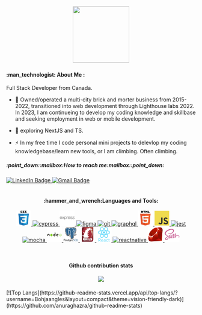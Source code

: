 
<div id="header" align="center">
  <img src="https://media0.giphy.com/media/gjrYDwbjnK8x36xZIO/giphy.gif" width="150" height='150'/>
</div>
<h4>:man_technologist: About Me :</h4>
Full Stack Developer from Canada.

- :telescope: Owned/operated a multi-city brick and morter business from 2015-2022, transitioned into web development through Lighthouse labs 2022. In 2023, I am continueing to develop my coding knowledge and skillbase and seeking employment in web or mobile development.

- :seedling: exploring NextJS and TS.

- :zap: In my free time I code personal mini projects to delevlop my coding knowledgebase/learn new tools, or I am climbing. Often climbing.


<h5>:point_down::mailbox:How to reach me:mailbox::point_down:</h5> 
 <div align="left">
 <a href="https://www.linkedin.com/in/russel-mueller-1aa6b0262/">
     <img src="https://img.shields.io/badge/LinkedIn-blue?style=for-the-badge&logo=linkedin&logoColor=white" alt="LinkedIn Badge" />
   </a> 
  <a href="mailto:bohjaangles@gmail.com">
    <img src="https://img.shields.io/badge/Gmail-D14836?style=for-the-badge&logo=gmail&logoColor=white" alt="Gmail Badge"/>
  </a>
</div>
<br/>
<h4 align="center">:hammer_and_wrench:Languages and Tools:</h4>  
<p align="center"> <a href="https://www.w3schools.com/css/" target="_blank" rel="noreferrer"> <img src="https://raw.githubusercontent.com/devicons/devicon/master/icons/css3/css3-original-wordmark.svg" alt="css3" width="40" height="40"/> </a> <a href="https://www.cypress.io" target="_blank" rel="noreferrer"> <img src="https://raw.githubusercontent.com/simple-icons/simple-icons/6e46ec1fc23b60c8fd0d2f2ff46db82e16dbd75f/icons/cypress.svg" alt="cypress" width="40" height="40"/> </a> <a href="https://expressjs.com" target="_blank" rel="noreferrer"> <img src="https://raw.githubusercontent.com/devicons/devicon/master/icons/express/express-original-wordmark.svg" alt="express" width="40" height="40"/> </a> <a href="https://www.figma.com/" target="_blank" rel="noreferrer"> <img src="https://www.vectorlogo.zone/logos/figma/figma-icon.svg" alt="figma" width="40" height="40"/> </a> <a href="https://git-scm.com/" target="_blank" rel="noreferrer"> <img src="https://www.vectorlogo.zone/logos/git-scm/git-scm-icon.svg" alt="git" width="40" height="40"/> </a> <a href="https://graphql.org" target="_blank" rel="noreferrer"> <img src="https://www.vectorlogo.zone/logos/graphql/graphql-icon.svg" alt="graphql" width="40" height="40"/> </a> <a href="https://www.w3.org/html/" target="_blank" rel="noreferrer"> <img src="https://raw.githubusercontent.com/devicons/devicon/master/icons/html5/html5-original-wordmark.svg" alt="html5" width="40" height="40"/> </a> <a href="https://developer.mozilla.org/en-US/docs/Web/JavaScript" target="_blank" rel="noreferrer"> <img src="https://raw.githubusercontent.com/devicons/devicon/master/icons/javascript/javascript-original.svg" alt="javascript" width="40" height="40"/> </a> <a href="https://jestjs.io" target="_blank" rel="noreferrer"> <img src="https://www.vectorlogo.zone/logos/jestjsio/jestjsio-icon.svg" alt="jest" width="40" height="40"/> </a> <a href="https://mochajs.org" target="_blank" rel="noreferrer"> <img src="https://www.vectorlogo.zone/logos/mochajs/mochajs-icon.svg" alt="mocha" width="40" height="40"/> </a> <a href="https://nodejs.org" target="_blank" rel="noreferrer"> <img src="https://raw.githubusercontent.com/devicons/devicon/master/icons/nodejs/nodejs-original-wordmark.svg" alt="nodejs" width="40" height="40"/> </a> <a href="https://www.postgresql.org" target="_blank" rel="noreferrer"> <img src="https://raw.githubusercontent.com/devicons/devicon/master/icons/postgresql/postgresql-original-wordmark.svg" alt="postgresql" width="40" height="40"/> </a> <a href="https://rubyonrails.org" target="_blank" rel="noreferrer"> <img src="https://raw.githubusercontent.com/devicons/devicon/master/icons/rails/rails-original-wordmark.svg" alt="rails" width="40" height="40"/> </a> <a href="https://reactjs.org/" target="_blank" rel="noreferrer"> <img src="https://raw.githubusercontent.com/devicons/devicon/master/icons/react/react-original-wordmark.svg" alt="react" width="40" height="40"/> </a> <a href="https://reactnative.dev/" target="_blank" rel="noreferrer"> <img src="https://reactnative.dev/img/header_logo.svg" alt="reactnative" width="40" height="40"/> </a> <a href="https://www.ruby-lang.org/en/" target="_blank" rel="noreferrer"> <img src="https://raw.githubusercontent.com/devicons/devicon/master/icons/ruby/ruby-original.svg" alt="ruby" width="40" height="40"/> </a> <a href="https://sass-lang.com" target="_blank" rel="noreferrer"> <img src="https://raw.githubusercontent.com/devicons/devicon/master/icons/sass/sass-original.svg" alt="sass" width="40" height="40"/> </a> </p>

<br />
  
  <div align="center">                                   
  <h4> Github contribution stats </h4>
  <picture >
    <source media="(prefers-color-scheme: dark)" srcset="https://streak-stats.demolab.com?user=Bohjaangles&theme=dark" />
    <img src="https://streak-stats.demolab.com?user=Bohjaangles&theme=dark" />
</picture>
  </div>
  <br/>
  [![Top Langs](https://github-readme-stats.vercel.app/api/top-langs/?username=Bohjaangles&layout=compact&theme=vision-friendly-dark)](https://github.com/anuraghazra/github-readme-stats)
  
  
  
  
  
  
  
  
  <!-- **Bohjaangles/Bohjaangles** is a ✨ _special_ ✨ repository because its `README.md` (this file) appears on your GitHub profile.

<a href="mailto:jakin.bacon.yang@gmail.com">
    <img src="https://img.shields.io/badge/Gmail-D14836?style=for-the-badge&logo=gmail&logoColor=white" alt="Gmail Badge"/>
  </a>

  
  <p align="center">
    <a href="https://git.io/streak-stats"><img src="https://streak-stats.demolab.com?user=Bohjaangles"/></a>
</p>
 

Here are some ideas to get you started:

<iframe src="https://giphy.com/embed/gjrYDwbjnK8x36xZIO" width="480" height="480" frameBorder="0" class="giphy-embed" allowFullScreen></iframe><p><a href="https://giphy.com/stickers/capgemini-techchallenge2020-india-gjrYDwbjnK8x36xZIO">via GIPHY</a></p>

https://media.giphy.com/media/M9gbBd9nbDrOTu1Mqx/giphy.gif <== OG

https://media0.giphy.com/media/gjrYDwbjnK8x36xZIO/giphy.gif?cid=ecf05e471n93ybu6g190c0xuf7fovgtnrdf02t1ozaawhbjl&rid=giphy.gif&ct=s

- 🔭 I’m currently working on ...
- 🌱 I’m currently learning ...
- 👯 I’m looking to collaborate on ...
- 🤔 I’m looking for help with ...
- 💬 Ask me about ...
- 📫 How to reach me: ...
- 😄 Pronouns: ...
- ⚡ Fun fact: ...
-->
